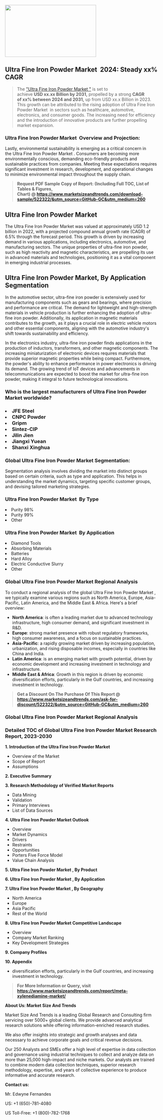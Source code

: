 <p><img class="alignnone size-medium wp-image-20088" src="https://ffe5etoiles.com/wp-content/uploads/2024/12/MST1-300x171.png" alt="" width="300" height="171" /></p><h2 id="ember46" class="ember-view reader-text-block__heading-2">Ultra Fine Iron Powder Market &nbsp;2024: Steady&nbsp;xx% CAGR</h2><blockquote id="ember47" class="ember-view reader-text-block__blockquote">The&nbsp;<a class="app-aware-link " href="https://www.marketsizeandtrends.com/download-sample/522322/&utm_source=GitHub-GC&utm_medium=260" target="_blank" data-test-app-aware-link="">"Ultra Fine Iron Powder Market "</a>&nbsp;is set to achieve&nbsp;<strong>USD&nbsp;xx.xx&nbsp;Billion by 2031,</strong>&nbsp;propelled by a strong&nbsp;<strong>CAGR of&nbsp;xx% between 2024 and 2031,</strong>&nbsp;up from USD xx.x Billion in 2023. This growth can be attributed to the rising adoption of&nbsp;Ultra Fine Iron Powder Market &nbsp;in sectors such as healthcare, automotive, electronics, and consumer goods. The increasing need for efficiency and the introduction of innovative products are further propelling market expansion.</blockquote><h3 id="ember48" class="ember-view reader-text-block__heading-3">Ultra Fine Iron Powder Market &nbsp;Overview and Projection:</h3><p id="ember49" class="ember-view reader-text-block__paragraph">Lastly, environmental sustainability is emerging as a critical concern in the&nbsp;Ultra Fine Iron Powder Market . Consumers are becoming more environmentally conscious, demanding eco-friendly products and sustainable practices from companies. Meeting these expectations requires significant investment in research, development, and operational changes to minimize environmental impact throughout the supply chain.</p><blockquote id="ember50" class="ember-view reader-text-block__blockquote"><strong>Request PDF Sample Copy of Report: (Including Full TOC, List of Tables &amp; Figures, Chart)&nbsp;@&nbsp;<strong><a href="https://www.marketsizeandtrends.com/download-sample/522322/&utm_source=GitHub-GC&utm_medium=260" target="_blank">https://www.marketsizeandtrends.com/download-sample/522322/&utm_source=GitHub-GC&utm_medium=260</a></strong></strong></blockquote><h3 class=""> <h2>Ultra Fine Iron Powder Market</h2><p>The Ultra Fine Iron Powder Market was valued at approximately USD 1.2 billion in 2022, with a projected compound annual growth rate (CAGR) of 6.5% through the forecast period. This growth is driven by increasing demand in various applications, including electronics, automotive, and manufacturing sectors. The unique properties of ultra-fine iron powder, such as high reactivity and magnetic characteristics, are propelling its use in advanced materials and technologies, positioning it as a vital component in emerging industrial processes.</p><h2>Ultra Fine Iron Powder Market, By Application Segmentation</h2><p>In the automotive sector, ultra-fine iron powder is extensively used for manufacturing components such as gears and bearings, where precision and performance are critical. The demand for lightweight and high-strength materials in vehicle production is further enhancing the adoption of ultra-fine iron powder. Additionally, its application in magnetic materials contributes to the growth, as it plays a crucial role in electric vehicle motors and other essential components, aligning with the automotive industry's shift towards sustainability and efficiency.</p><p>In the electronics industry, ultra-fine iron powder finds applications in the production of inductors, transformers, and other magnetic components. The increasing miniaturization of electronic devices requires materials that provide superior magnetic properties while being compact. Furthermore, the powder's ability to enhance performance in power electronics is driving its demand. The growing trend of IoT devices and advancements in telecommunications are expected to boost the market for ultra-fine iron powder, making it integral to future technological innovations.</p></h3><h3 id="" class="">Who is the largest manufacturers of&nbsp;Ultra Fine Iron Powder Market worldwide?</h3><h3 class=""></Li><Li>JFE Steel</Li><Li> CNPC Powder</Li><Li> Gripm</Li><Li> Sintez-CIP</Li><Li> Jilin Jien</Li><Li> Jiangxi Yuean</Li><Li> Shanxi Xinghua</h3><h3 id="ember53" class="ember-view reader-text-block__heading-3">Global&nbsp;Ultra Fine Iron Powder Market Segmentation:</h3><p id="ember54" class="ember-view reader-text-block__paragraph">Segmentation analysis involves dividing the market into distinct groups based on certain criteria, such as type and application. This helps in understanding the market dynamics, targeting specific customer groups, and devising tailored marketing strategies.</p><h3 id="" class="">Ultra Fine Iron Powder Market &nbsp;By Type</h3><p></Li><Li>Purity 98%</Li><Li> Purity 99%</Li><Li> Other</p><h3 id="" class="">Ultra Fine Iron Powder Market &nbsp;By Application</h3><p class=""></Li><Li>Diamond Tools</Li><Li> Absorbing Materials</Li><Li> Batteries</Li><Li> Hard Alloy</Li><Li> Electric Conductive Slurry</Li><Li> Other</p><h3 id="ember62" class="ember-view reader-text-block__heading-3">Global Ultra Fine Iron Powder Market Regional Analysis</h3><p id="ember63" class="ember-view reader-text-block__paragraph">To conduct a regional analysis of the global Ultra Fine Iron Powder Market , we typically examine various regions such as North America, Europe, Asia-Pacific, Latin America, and the Middle East &amp; Africa. Here's a brief overview:</p><ul><li><strong>North America</strong>: is often a leading market due to advanced technology infrastructure, high consumer demand, and significant investment in R&amp;D.</li><li><strong>Europe</strong>: strong market presence with robust regulatory frameworks, high consumer awareness, and a focus on sustainable practices.</li><li><strong>Asia-Pacific</strong>: a rapidly growing market driven by increasing population, urbanization, and rising disposable incomes, especially in countries like China and India.</li><li><strong>Latin America</strong>: is an emerging market with growth potential, driven by economic development and increasing investment in technology and infrastructure.</li><li><strong>Middle East &amp; Africa</strong>: Growth in this region is driven by economic diversification efforts, particularly in the Gulf countries, and increasing investment in technology.</li></ul><blockquote id="ember61" class="ember-view reader-text-block__blockquote"><strong>Get a Discount On The Purchase Of This Report @ <strong><a href="https://html-cleaner.com/" target="">https://www.marketsizeandtrends.com/ask-for-discount/522322/&utm_source=GitHub-GC&utm_medium=260</a></strong></strong></blockquote><h3 id="ember62" class="ember-view reader-text-block__heading-3">Global Ultra Fine Iron Powder Market Regional Analysis</h3><h3 id="" class="">Detailed TOC of Global Ultra Fine Iron Powder Market Research Report, 2023-2030</h3><p id="" class=""><strong>1. Introduction of the Ultra Fine Iron Powder Market </strong></p><ul><li>Overview of the Market</li><li>Scope of Report</li><li>Assumptions</li></ul><p id="" class=""><strong>2. Executive Summary</strong></p><p id="" class=""><strong>3. Research Methodology of Verified Market Reports</strong></p><ul><li>Data Mining</li><li>Validation</li><li>Primary Interviews</li><li>List of Data Sources</li></ul><p id="" class=""><strong>4. Ultra Fine Iron Powder Market Outlook</strong></p><ul><li>Overview</li><li>Market Dynamics</li><li>Drivers</li><li>Restraints</li><li>Opportunities</li><li>Porters Five Force Model</li><li>Value Chain Analysis</li></ul><p id="" class=""><strong>5. Ultra Fine Iron Powder Market , By Product</strong></p><p id="" class=""><strong>6. Ultra Fine Iron Powder Market , By Application</strong></p><p id="" class=""><strong>7. Ultra Fine Iron Powder Market , By Geography</strong></p><ul><li>North America</li><li>Europe</li><li>Asia Pacific</li><li>Rest of the World</li></ul><p id="" class=""><strong>8. Ultra Fine Iron Powder Market Competitive Landscape</strong></p><ul><li>Overview</li><li>Company Market Ranking</li><li>Key Development Strategies</li></ul><p id="" class=""><strong>9. Company Profiles</strong></p><p id="" class=""><strong>10. Appendix</strong></p><ul><li>diversification efforts, particularly in the Gulf countries, and increasing investment in technology.</li></ul><blockquote id="ember65" class="ember-view reader-text-block__blockquote"><strong>For More Information or Query, visit <strong><strong><a href="https://html-cleaner.com/" target="">https://www.marketsizeandtrends.com/report/meta-xylenediamine-market/</a></strong></strong></strong></blockquote><p id="" class=""><strong>About Us: Market Size And Trends</strong></p><p id="" class="">Market Size And Trends is a leading Global Research and Consulting firm servicing over 5000+ global clients. We provide advanced analytical research solutions while offering information-enriched research studies.</p><p id="" class="">We also offer insights into strategic and growth analyses and data necessary to achieve corporate goals and critical revenue decisions.</p><p id="" class="">Our 250 Analysts and SMEs offer a high level of expertise in data collection and governance using industrial techniques to collect and analyze data on more than 25,000 high-impact and niche markets. Our analysts are trained to combine modern data collection techniques, superior research methodology, expertise, and years of collective experience to produce informative and accurate research.</p><p id="" class=""><strong>Contact us:</strong></p><p id="" class="">Mr. Edwyne Fernandes</p><p id="" class="">US: +1 (650)-781-4080</p><p id="" class="">US Toll-Free: +1 (800)-782-1768</p>
